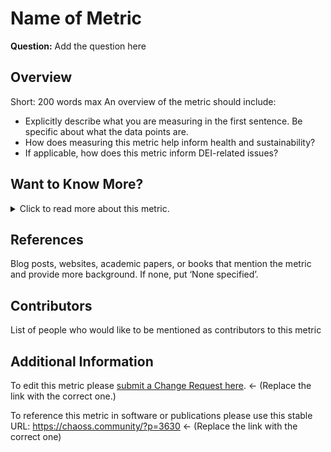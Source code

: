 # Name of Metric

**Question:** Add the question here

## Overview

Short: 200 words max
An overview of the metric should include:

*   Explicitly describe what you are measuring in the first sentence. Be specific about what the data points are.
*   How does measuring this metric help inform health and sustainability?
*   If applicable, how does this metric inform DEI-related issues?

## Want to Know More?

<span markdown="1"><details>

<summary>Click to read more about this metric.</summary>

### Data Collection Strategies

(encouraged, e.g., surveys and interviews. Include specific data points to be collected.)

### Filters

(encouraged, different ways you could look at the data)

### Visualizations

(encouraged, cite tool/website and date created/retrieved. Citation should be below the image as Figure X: Title (Source, Year))

</details></span>

## References

Blog posts, websites, academic papers, or books that mention the metric and provide more background. If none, put ‘None specified’.

## Contributors

List of people who would like to be mentioned as contributors to this metric

## Additional Information

To edit this metric please [submit a Change Request here](https://github.com/chaoss/wg-evolution/blob/main/focus-areas/issue-resolution/issue-resolution-duration.md). <- (Replace the link with the correct one.)

To reference this metric in software or publications please use this stable URL: <https://chaoss.community/?p=3630> <- (Replace the link with the correct one)

<!-- # For groupings in the knowledge base
Context tags: [1 to 5 Search keywords - working group, related terms, and synonyms comma delineated]
Keyword tags: [3 to 5 Search keywords - working group, related terms, and synonyms comma delineated]
-->
